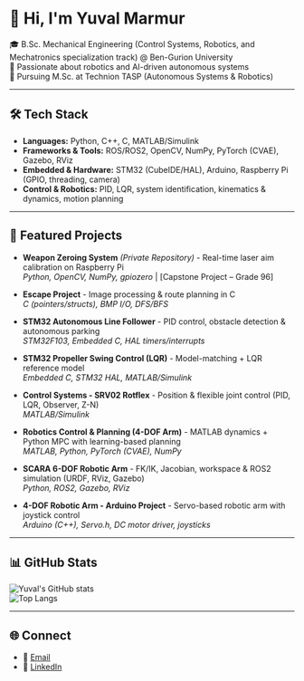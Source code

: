 # 👋 Hi, I'm Yuval Marmur  

🎓 B.Sc. Mechanical Engineering (Control Systems, Robotics, and Mechatronics specialization track) @ Ben-Gurion University   
🤖 Passionate about robotics and AI-driven autonomous systems  
🔬 Pursuing M.Sc. at Technion TASP (Autonomous Systems & Robotics)  

---

## 🛠️ Tech Stack
- **Languages:** Python, C++, C, MATLAB/Simulink  
- **Frameworks & Tools:** ROS/ROS2, OpenCV, NumPy, PyTorch (CVAE), Gazebo, RViz  
- **Embedded & Hardware:** STM32 (CubeIDE/HAL), Arduino, Raspberry Pi (GPIO, threading, camera)  
- **Control & Robotics:** PID, LQR, system identification, kinematics & dynamics, motion planning  

---

## 🚀 Featured Projects
- **Weapon Zeroing System** *(Private Repository)* - Real-time laser aim calibration on Raspberry Pi  
  *Python, OpenCV, NumPy, gpiozero* | [Capstone Project – Grade 96]  

- **Escape Project** - Image processing & route planning in C  
  *C (pointers/structs), BMP I/O, DFS/BFS*  

- **STM32 Autonomous Line Follower** - PID control, obstacle detection & autonomous parking  
  *STM32F103, Embedded C, HAL timers/interrupts*  

- **STM32 Propeller Swing Control (LQR)** - Model-matching + LQR reference model  
  *Embedded C, STM32 HAL, MATLAB/Simulink*  

- **Control Systems - SRV02 Rotflex** - Position & flexible joint control (PID, LQR, Observer, Z-N)  
  *MATLAB/Simulink*  

- **Robotics Control & Planning (4-DOF Arm)** - MATLAB dynamics + Python MPC with learning-based planning  
  *MATLAB, Python, PyTorch (CVAE), NumPy*  

- **SCARA 6-DOF Robotic Arm** - FK/IK, Jacobian, workspace & ROS2 simulation (URDF, RViz, Gazebo)  
  *Python, ROS2, Gazebo, RViz*  

- **4-DOF Robotic Arm - Arduino Project** - Servo-based robotic arm with joystick control  
  *Arduino (C++), Servo.h, DC motor driver, joysticks*  

---

## 📊 GitHub Stats
![Yuval's GitHub stats](https://github-readme-stats.vercel.app/api?username=yuvalMARMOR&show_icons=true&theme=tokyonight)  
![Top Langs](https://github-readme-stats.vercel.app/api/top-langs/?username=yuvalMARMOR&layout=compact&theme=tokyonight)

---

## 🌐 Connect
- 📧 [Email](mailto:yuval5586871@gmail.com)  
- 💼 [LinkedIn](https://www.linkedin.com/in/yuval-marmur-mechanical-engineer)  
